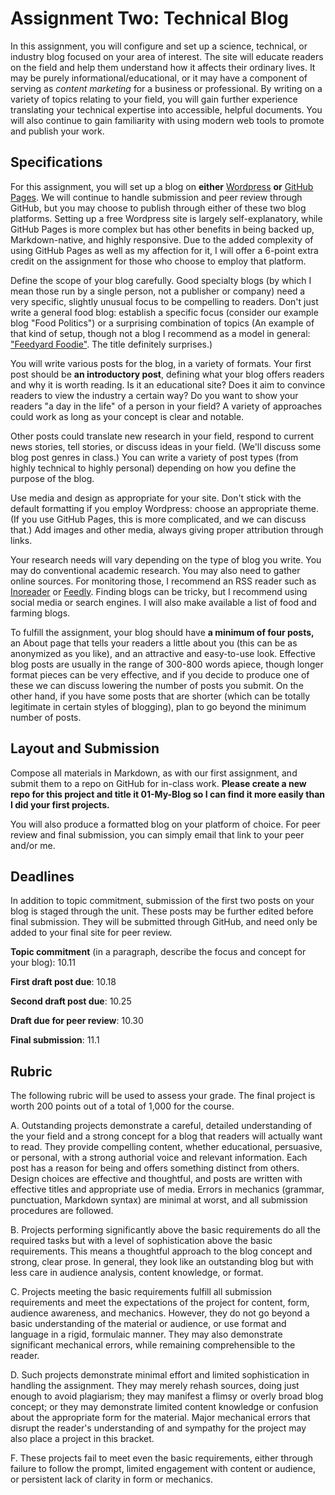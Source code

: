 # Assignment Two: Technical Blog

In this assignment, you will configure and set up a science, technical, or industry blog focused on your area of interest. The site will educate readers on the field and help them understand how it affects their ordinary lives. It may be purely informational/educational, or it may have a component of serving as *content marketing* for a business or professional. By writing on a variety of topics relating to your field, you will gain further experience translating your technical expertise into accessible, helpful documents. You will also continue to gain familiarity with using modern web tools to promote and publish your work.

## Specifications

For this assignment, you will set up a blog on **either** [Wordpress](https://wordpress.org/) **or** [GitHub Pages](https://programminghistorian.org/en/lessons/building-static-sites-with-jekyll-github-pages). We will continue to handle submission and peer review through GitHub, but you may choose to publish through either of these two blog platforms. Setting up a free Wordpress site is largely self-explanatory, while GitHub Pages is more complex but has other benefits in being backed up, Markdown-native, and highly responsive. Due to the added complexity of using GitHub Pages as well as my affection for it, I will offer a 6-point extra credit on the assignment for those who choose to employ that platform.

Define the scope of your blog carefully. Good specialty blogs (by which I mean those run by a single person, not a publisher or company) need a very specific, slightly unusual focus to be compelling to readers. Don't just write a general food blog: establish a specific focus (consider our example blog "Food Politics") or a surprising combination of topics (An example of that kind of setup, though not a blog I recommend as a model in general: ["Feedyard Foodie"](https://feedyardfoodie.wordpress.com/). The title definitely surprises.)

You will write various posts for the blog, in a variety of formats. Your first post should be **an introductory post**, defining what your blog offers readers and why it is worth reading. Is it an educational site? Does it aim to convince readers to view the industry a certain way? Do you want to show your readers "a day in the life" of a person in your field? A variety of approaches could work as long as your concept is clear and notable.

Other posts could translate new research in your field, respond to current news stories, tell stories, or discuss ideas in your field. (We'll discuss some blog post genres in class.) You can write a variety of post types (from highly technical to highly personal) depending on how you define the purpose of the blog.

Use media and design as appropriate for your site. Don't stick with the default formatting if you employ Wordpress: choose an appropriate theme. (If you use GitHub Pages, this is more complicated, and we can discuss that.) Add images and other media, always giving proper attribution through links.

Your research needs will vary depending on the type of blog you write. You may do conventional academic research. You may also need to gather online sources. For monitoring those, I recommend an RSS reader such as [Inoreader](https://www.inoreader.com/) or [Feedly](https://feedly.com/i/pro/introduction). Finding blogs can be tricky, but I recommend using social media or search engines. I will also make available a list of food and farming blogs. 

To fulfill the assignment, your blog should have **a minimum of four posts,** an About page that tells your readers a little about you (this can be as anonymized as you like), and an attractive and easy-to-use look. Effective blog posts are usually in the range of 300-800 words apiece, though longer format pieces can be very effective, and if you decide to produce one of these we can discuss lowering the number of posts you submit. On the other hand, if you have some posts that are shorter (which can be totally legitimate in certain styles of blogging), plan to go beyond the minimum number of posts.

## Layout and Submission

Compose all materials in Markdown, as with our first assignment, and submit them to a repo on GitHub for in-class work. **Please create a new repo for this project and title it 01-My-Blog so I can find it more easily than I did your first projects.**

You will also produce a formatted blog on your platform of choice. For peer review and final submission, you can simply email that link to your peer and/or me.

## Deadlines

In addition to topic commitment, submission of the first two posts on your blog is staged through the unit. These posts may be further edited before final submission. They will be submitted through GitHub, and need only be added to your final site for peer review.

**Topic commitment** (in a paragraph, describe the focus and concept for your blog): 10.11

**First draft post due**: 10.18

**Second draft post due**: 10.25

**Draft due for peer review**: 10.30

**Final submission**: 11.1

## Rubric

The following rubric will be used to assess your grade. The final project is worth 200 points out of a total of 1,000 for the course.

A. Outstanding projects demonstrate a careful, detailed understanding of the your field and a strong concept for a blog that readers will actually want to read. They provide compelling content, whether educational, persuasive, or personal, with a strong authorial voice and relevant information. Each post has a reason for being and offers something distinct from others. Design choices are effective and thoughtful, and posts are written with effective titles and appropriate use of media. Errors in mechanics (grammar, punctuation, Markdown syntax) are minimal at worst, and all submission procedures are followed. 

B. Projects performing significantly above the basic requirements do all the required tasks but with a level of sophistication above the basic requirements. This means a thoughtful approach to the blog concept and strong, clear prose. In general, they look like an outstanding blog but with less care in audience analysis, content knowledge, or format.

C. Projects meeting the basic requirements fulfill all submission requirements and meet the expectations of the project for content, form, audience awareness, and mechanics. However, they do not go beyond a basic understanding of the material or audience, or use format and language in a rigid, formulaic manner. They may also demonstrate significant mechanical errors, while remaining comprehensible to the reader.

D. Such projects demonstrate minimal effort and limited sophistication in handling the assignment. They may merely rehash sources, doing just enough to avoid plagiarism; they may manifest a flimsy or overly broad blog concept; or they may demonstrate limited content knowledge or confusion about the appropriate form for the material. Major mechanical errors that disrupt the reader's understanding of and sympathy for the project may also place a project in this bracket.

F. These projects fail to meet even the basic requirements, either through failure to follow the prompt, limited engagement with content or audience, or persistent lack of clarity in form or mechanics.
